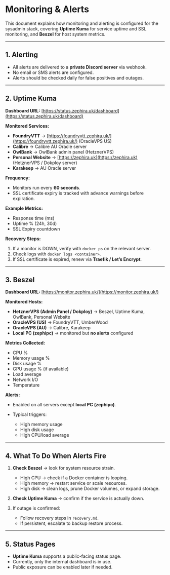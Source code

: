# Monitoring & Alerts

This document explains how monitoring and alerting is configured for the sysadmin stack, covering **Uptime Kuma** for service uptime and SSL monitoring, and **Beszel** for host system metrics.

---

## 1. Alerting

* All alerts are delivered to a **private Discord server** via webhook.
* No email or SMS alerts are configured.
* Alerts should be checked daily for false positives and outages.

---

## 2. Uptime Kuma

**Dashboard URL:** [https://status.zephira.uk/dashboard](https://status.zephira.uk/dashboard)

**Monitored Services:**

* **FoundryVTT** → [https://foundryvtt.zephira.uk/](https://foundryvtt.zephira.uk/) (OracleVPS US)
* **Calibre** → Calibre AU Oracle server
* **OwlBank** → OwlBank admin panel (HetznerVPS)
* **Personal Website** → [https://zephira.uk](https://zephira.uk) (HetznerVPS / Dokploy server)
* **Karakeep** → AU Oracle server

**Frequency:**

* Monitors run every **60 seconds**.
* SSL certificate expiry is tracked with advance warnings before expiration.

**Example Metrics:**

* Response time (ms)
* Uptime % (24h, 30d)
* SSL Expiry countdown

**Recovery Steps:**

1. If a monitor is DOWN, verify with `docker ps` on the relevant server.
2. Check logs with `docker logs <container>`.
3. If SSL certificate is expired, renew via **Traefik / Let’s Encrypt**.

---

## 3. Beszel

**Dashboard URL:** [https://monitor.zephira.uk/](https://monitor.zephira.uk/)

**Monitored Hosts:**

* **HetznerVPS (Admin Panel / Dokploy)** → Beszel, Uptime Kuma, OwlBank, Personal Website
* **OracleVPS (US)** → FoundryVTT, UmberWood
* **OracleVPS (AU)** → Calibre, Karakeep
* **Local PC (zephipc)** → monitored but **no alerts** configured

**Metrics Collected:**

* CPU %
* Memory usage %
* Disk usage %
* GPU usage % (if available)
* Load average
* Network I/O
* Temperature

**Alerts:**

* Enabled on all servers except **local PC (zephipc)**.
* Typical triggers:

  * High memory usage
  * High disk usage
  * High CPU/load average

---

## 4. What To Do When Alerts Fire

1. **Check Beszel** → look for system resource strain.

   * High CPU → check if a Docker container is looping.
   * High memory → restart service or scale resources.
   * High disk → clean logs, prune Docker volumes, or expand storage.

2. **Check Uptime Kuma** → confirm if the service is actually down.

3. If outage is confirmed:

   * Follow recovery steps in `recovery.md`.
   * If persistent, escalate to backup restore process.

---

## 5. Status Pages

* **Uptime Kuma** supports a public-facing status page.
* Currently, only the internal dashboard is in use.
* Public exposure can be enabled later if needed.

